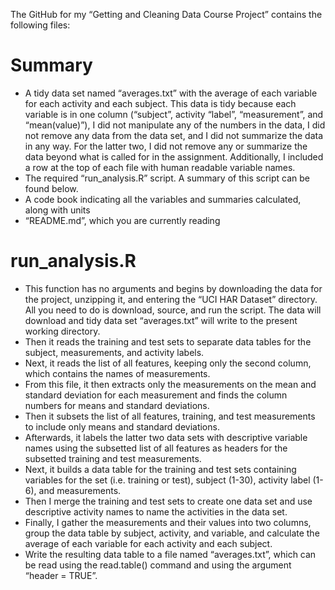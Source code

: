 The GitHub for my “Getting and Cleaning Data Course Project” contains the following files:

# Summary

* A tidy data set named “averages.txt” with the average of each variable for each activity and each subject. This data is tidy because each variable is in one column (“subject”, activity “label”, “measurement”, and “mean(value)”), I did not manipulate any of the numbers in the data, I did not remove any data from the data set, and I did not summarize the data in any way. For the latter two, I did not remove any or summarize the data beyond what is called for in the assignment. Additionally, I included a row at the top of each file with human readable variable names.
* The required “run_analysis.R” script. A summary of this script can be found below.
* A code book indicating all the variables and summaries calculated, along with units
* “README.md”, which you are currently reading

# run_analysis.R

* This function has no arguments and begins by downloading the data for the project, unzipping it, and entering the “UCI HAR Dataset” directory. All you need to do is download, source, and run the script. The data will download and tidy data set “averages.txt” will write to the present working directory.
* Then it reads the training and test sets to separate data tables for the subject, measurements, and activity labels.
* Next, it reads the list of all features, keeping only the second column, which contains the names of measurements.
* From this file, it then extracts only the measurements on the mean and standard deviation for each measurement and finds the column numbers for means and standard deviations.
* Then it subsets the list of all features, training, and test measurements to include only means and standard deviations.
* Afterwards, it labels the latter two data sets with descriptive variable names using the subsetted list of all features as headers for the subsetted training and test measurements.
* Next, it builds a data table for the training and test sets containing variables for the set (i.e. training or test), subject (1-30), activity label (1-6), and measurements.
* Then I merge the training and test sets to create one data set and use descriptive activity names to name the activities in the data set.
* Finally, I gather the measurements and their values into two columns, group the data table by subject, activity, and variable, and calculate the average of each variable for each activity and each subject.
* Write the resulting data table to a file named “averages.txt”, which can be read using the read.table() command and using the argument “header = TRUE”.
